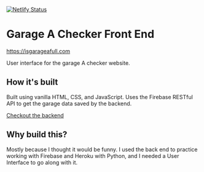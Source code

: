[![Netlify Status](https://api.netlify.com/api/v1/badges/11b83c7f-098a-4d76-9c4e-7f15f1a8549f/deploy-status)](https://app.netlify.com/sites/is-garage-a-full/deploys)

# Garage A Checker Front End

https://isgarageafull.com

User interface for the garage A checker website.

## How it's built

Built using vanilla HTML, CSS, and JavaScript.
Uses the Firebase RESTful API to get the garage data saved by the backend.

[Checkout the backend](https://github.com/Goff-Davis/garage-a-checker-backend)

## Why build this?

Mostly because I thought it would be funny. I used the back end to practice working with Firebase and Heroku with Python, and I needed a User Interface to go along with it.
